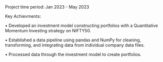 Project time period: Jan 2023 - May 2023

Key Achievments:

•	Developed an investment model constructing portfolios with a Quantitative Momentum Investing strategy on NIFTY50.

•	Established a data pipeline using pandas and NumPy for cleaning, transforming, and integrating data from individual company data files.

•	Processed data through the investment model to create portfolios.
